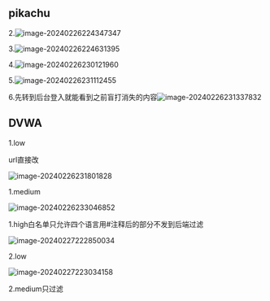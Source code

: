 ## pikachu

2.![image-20240226224347347](http://cdn.jsdelivr.net/gh/LynnJY/NoteDemo/20250319153853420.png)

3.![image-20240226224631395](http://cdn.jsdelivr.net/gh/LynnJY/NoteDemo/20250319153853421.png)

4.![image-20240226230121960](http://cdn.jsdelivr.net/gh/LynnJY/NoteDemo/20250319153853423.png)

5.![image-20240226231112455](http://cdn.jsdelivr.net/gh/LynnJY/NoteDemo/20250319153853424.png)

6.先转到后台登入就能看到之前盲打消失的内容![image-20240226231337832](http://cdn.jsdelivr.net/gh/LynnJY/NoteDemo/20250319153853425.png)

## DVWA

1.low

url直接改

![image-20240226231801828](http://cdn.jsdelivr.net/gh/LynnJY/NoteDemo/20250319153853426.png)

1.medium

![image-20240226233046852](http://cdn.jsdelivr.net/gh/LynnJY/NoteDemo/20250319153853427.png)

1.high白名单只允许四个语言用#注释后的部分不发到后端过滤

![image-20240227222850034](http://cdn.jsdelivr.net/gh/LynnJY/NoteDemo/20250319153853428.png)

2.low

![image-20240227223034158](http://cdn.jsdelivr.net/gh/LynnJY/NoteDemo/20250319153853429.png)

2.medium只过滤<script>

![image-20240227223214998](http://cdn.jsdelivr.net/gh/LynnJY/NoteDemo/20250319153853430.png)

2.high过滤了<script>和其大小写用别的语句

![image-20240227223404883](http://cdn.jsdelivr.net/gh/LynnJY/NoteDemo/20250319153853431.png)

3.low

![image-20240227223511949](http://cdn.jsdelivr.net/gh/LynnJY/NoteDemo/20250319153853432.png)

3.medium   Name部分只过滤<script>所以前端改一下name长度限制然后用其他语句或者大小写，双写就可以绕过

![image-20240227224149918](http://cdn.jsdelivr.net/gh/LynnJY/NoteDemo/20250319153853433.png)

3.high和medium差不多只是大小写也不能用了

![image-20240227224320274](http://cdn.jsdelivr.net/gh/LynnJY/NoteDemo/20250319153853434.png)